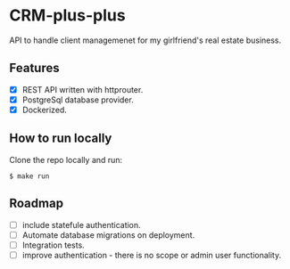 # CRM-plus-plus
API to handle client managemenet for my girlfriend's real estate business.

## Features
- [X] REST API written with httprouter.
- [X] PostgreSql database provider.
- [X] Dockerized.

## How to run locally
Clone the repo locally and run:
```shell
$ make run
```

## Roadmap
- [ ] include statefule authentication.
- [ ] Automate database migrations on deployment.
- [ ] Integration tests.
- [ ] improve authentication - there is no scope or admin user functionality.
